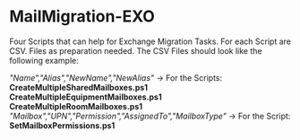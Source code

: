 # MailMigration-EXO

Four Scripts that can help for Exchange Migration Tasks.
For each Script are CSV. Files as preparation needed. The CSV Files should look like the following example:

*"Name","Alias","NewName","NewAlias"* -> For the Scripts: **CreateMultipleSharedMailboxes.ps1 CreateMultipleEquipmentMailboxes.ps1 CreateMultipleRoomMailboxes.ps1**
*"Mailbox","UPN","Permission","AssignedTo","MailboxType"* -> For the Script: **SetMailboxPermissions.ps1**

